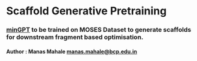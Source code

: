 # Scaffold Generative Pretraining

### [minGPT](https://github.com/karpathy/minGPT) to be trained on MOSES Dataset to generate scaffolds for downstream fragment based optimisation.
#### Author : Manas Mahale <manas.mahale@bcp.edu.in>
